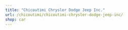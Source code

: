 ```yaml
---
title: "Chicoutimi Chrysler Dodge Jeep Inc."
url: /chicoutimi/chicoutimi-chrysler-dodge-jeep-inc/
shop: car
---
```

